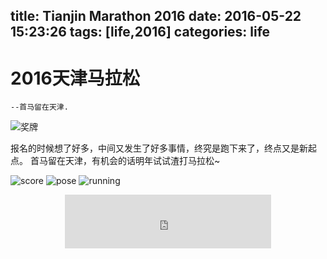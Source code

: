 title: Tianjin Marathon 2016
date: 2016-05-22 15:23:26
tags: [life,2016]
categories: life
---
# 2016天津马拉松   

`--首马留在天津.`

![奖牌](/attachpic/marathon/4.jpg)

<!-- more -->
报名的时候想了好多，中间又发生了好多事情，终究是跑下来了，终点又是新起点。
首马留在天津，有机会的话明年试试渣打马拉松~

![score](/attachpic/marathon/1.png)
![pose](/attachpic/marathon/2.png)
![running](/attachpic/marathon/3.jpg)


<center>
<iframe frameborder="no" border="0" marginwidth="0" marginheight="0" width=330 height=86 src="http://music.163.com/outchain/player?type=2&id=18228482&auto=1&height=66"></iframe>
</center>
